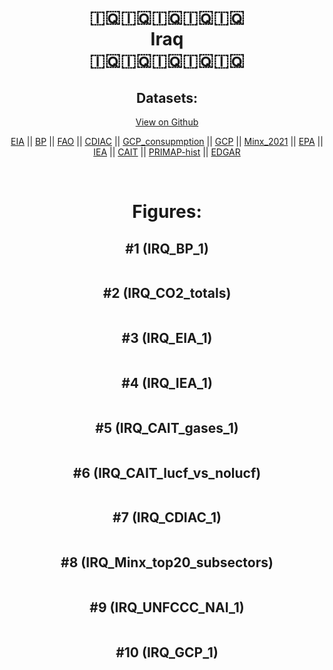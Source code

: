 
<center>
<h1 align="center">
🇮🇶🇮🇶🇮🇶🇮🇶🇮🇶
<br>
Iraq
<br>
🇮🇶🇮🇶🇮🇶🇮🇶🇮🇶
</h1>
<h2>Datasets:</h2>
<p><a href="https://github.com/dquintani/GreenhouseData/tree/master/country_data/IRQ_Iraq/data">View on Github</a>
<br></p><p><a href="data/IRQ_EIA.csv">EIA</a> || <a href="data/IRQ_BP.csv">BP</a> || <a href="data/IRQ_FAO.csv">FAO</a> || <a href="data/IRQ_CDIAC.csv">CDIAC</a> || <a href="data/IRQ_GCP_consupmption.csv">GCP_consupmption</a> || <a href="data/IRQ_GCP.csv">GCP</a> || <a href="data/IRQ_Minx_2021.csv">Minx_2021</a> || <a href="data/IRQ_EPA.csv">EPA</a> || <a href="data/IRQ_IEA.csv">IEA</a> || <a href="data/IRQ_CAIT.csv">CAIT</a> || <a href="data/IRQ_PRIMAP-hist.csv">PRIMAP-hist</a> || <a href="data/IRQ_EDGAR.csv">EDGAR</a></p><p><br></p>
<h1>Figures:</h1><h2>#1 (IRQ_BP_1)</h2>
<p><img alt="" src="figures/IRQ_BP_1.png" /></p><h2>#2 (IRQ_CO2_totals)</h2>
<p><img alt="" src="figures/IRQ_CO2_totals.png" /></p><h2>#3 (IRQ_EIA_1)</h2>
<p><img alt="" src="figures/IRQ_EIA_1.png" /></p><h2>#4 (IRQ_IEA_1)</h2>
<p><img alt="" src="figures/IRQ_IEA_1.png" /></p><h2>#5 (IRQ_CAIT_gases_1)</h2>
<p><img alt="" src="figures/IRQ_CAIT_gases_1.png" /></p><h2>#6 (IRQ_CAIT_lucf_vs_nolucf)</h2>
<p><img alt="" src="figures/IRQ_CAIT_lucf_vs_nolucf.png" /></p><h2>#7 (IRQ_CDIAC_1)</h2>
<p><img alt="" src="figures/IRQ_CDIAC_1.png" /></p><h2>#8 (IRQ_Minx_top20_subsectors)</h2>
<p><img alt="" src="figures/IRQ_Minx_top20_subsectors.png" /></p><h2>#9 (IRQ_UNFCCC_NAI_1)</h2>
<p><img alt="" src="figures/IRQ_UNFCCC_NAI_1.png" /></p><h2>#10 (IRQ_GCP_1)</h2>
<p><img alt="" src="figures/IRQ_GCP_1.png" /></p>